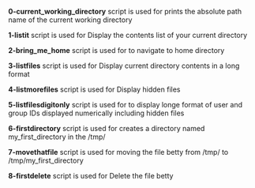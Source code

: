 **0-current_working_directory** script is used for prints the absolute path name of the current working directory

**1-listit** script is used for Display the contents list of your current directory

**2-bring_me_home** script is used for to navigate to home directory

**3-listfiles** script is used for Display current directory contents in a long format

**4-listmorefiles** script is used for Display hidden files

**5-listfilesdigitonly** script is used for  to display longe format of  user and group IDs displayed numerically including hidden files

**6-firstdirectory** script is used for creates a directory named my_first_directory in the /tmp/

**7-movethatfile** script is used for moving the file betty from /tmp/ to /tmp/my_first_directory

**8-firstdelete** script is used for Delete the file betty
